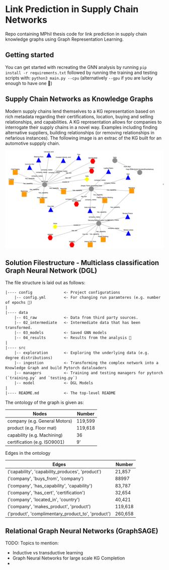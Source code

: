 # Link Prediction in Supply Chain Networks

Repo containing MPhil thesis code for link prediction in supply chain knowledge graphs using Graph Representation Learning.



## Getting started
You can get started with recreating the GNN analysis by running
`pip install -r requirements.txt` followed by running the training and testing scripts with:
`python3 main.py --cpu` (alternatively `--gpu` if you are lucky enough to have one 🌝)

## Supply Chain Networks as Knowledge Graphs
Modern supply chains lend themselves to a KG representation based on rich metadata regarding their 
certifications, location, buying and selling relationships, and capabilities. A KG representation allows for
companies to interrogate their supply chains in a novel way. Examples including finding alternative suppliers, building relationships
(or removing relationships in nefarious instances). The following image is an extrac of 
the KG built for an automotive suppply chain.  

![some image](images/kg_extract.png)

## Solution Filestructure - Multiclass classification Graph Neural Network (DGL)

The file structure is laid out as follows:

```
|---- config              <- Project configurations
    |-- config.yml        <- For changing run paramteres (e.g. number of epochs 🌝)
|
|---- data
    |-- 01_raw            <- Data from third party sources.
    |-- 02_intermediate   <- Intermediate data that has been transformed.
    |-- 03_models         <- Saved GNN models 
    |-- 04_results        <- Results from the analysis 🚀
|
|---- src
    |-- exploration       <- Exploring the underlying data (e.g. degree distributions)
    |-- ingestion         <- Transforming the complex network into a Knowledge Graph and build Pytorch dataloaders
    |-- managers          <- Training and testing managers for pytorch (`training.py` and `testing.py`)
    |-- model             <- DGL Models
|
|---- README.md           <- The top-level README
```

The ontology of the graph is given as:

Nodes | Number
------------ | -------------
company (e.g. General Motors)| 119,599
product (e.g. Floor mat) | 119,618
capability (e.g. Machining) | 36
certification (e.g. ISO9001) | 9'

Edges in the ontology

Edges | Number
------------ | -------------
('capability', 'capability_produces', 'product') | 21,857
('company', 'buys_from', 'company') | 88997
('company', 'has_capability', 'capability') |  83,787
('company', 'has_cert', 'certification') | 32,654
('company', 'located_in', 'country') | 40,421
('company', 'makes_product', 'product')| 119,618
('product', 'complimentary_product_to', 'product') | 260,658



## Relational Graph Neural Networks (GraphSAGE)
TODO: Topics to mention:
- Inductive vs transductive learning
- Graph Neural Networks for large scale KG Completion
- 

